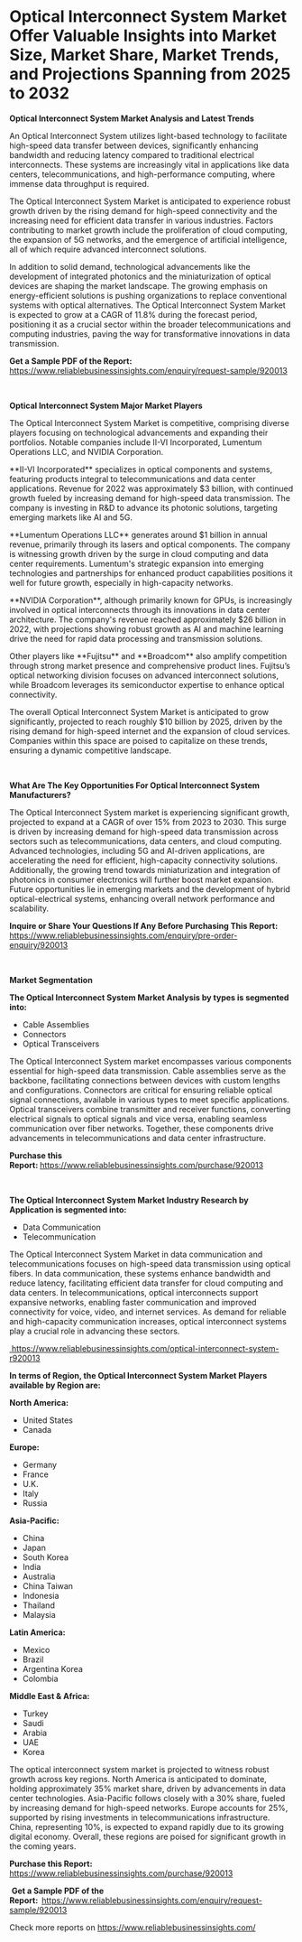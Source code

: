<p><h1>Optical Interconnect System Market Offer Valuable Insights into Market Size, Market Share, Market Trends, and Projections Spanning from 2025 to 2032</h1></p><p><strong>Optical Interconnect System Market Analysis and Latest Trends</strong></p>
<p><p>An Optical Interconnect System utilizes light-based technology to facilitate high-speed data transfer between devices, significantly enhancing bandwidth and reducing latency compared to traditional electrical interconnects. These systems are increasingly vital in applications like data centers, telecommunications, and high-performance computing, where immense data throughput is required.</p><p>The Optical Interconnect System Market is anticipated to experience robust growth driven by the rising demand for high-speed connectivity and the increasing need for efficient data transfer in various industries. Factors contributing to market growth include the proliferation of cloud computing, the expansion of 5G networks, and the emergence of artificial intelligence, all of which require advanced interconnect solutions.</p><p>In addition to solid demand, technological advancements like the development of integrated photonics and the miniaturization of optical devices are shaping the market landscape. The growing emphasis on energy-efficient solutions is pushing organizations to replace conventional systems with optical alternatives. The Optical Interconnect System Market is expected to grow at a CAGR of 11.8% during the forecast period, positioning it as a crucial sector within the broader telecommunications and computing industries, paving the way for transformative innovations in data transmission.</p></p>
<p><strong>Get a Sample PDF of the Report:&nbsp;</strong> <a href="https://www.reliablebusinessinsights.com/enquiry/request-sample/920013?utm_campaign=2734&utm_medium=2&utm_source=Github&utm_content=ia&utm_term=06032025&utm_id=optical-interconnect-system">https://www.reliablebusinessinsights.com/enquiry/request-sample/920013</a></p>
<p>&nbsp;</p>
<p><strong>Optical Interconnect System Major Market Players</strong></p>
<p><p>The Optical Interconnect System Market is competitive, comprising diverse players focusing on technological advancements and expanding their portfolios. Notable companies include II-VI Incorporated, Lumentum Operations LLC, and NVIDIA Corporation.</p><p>**II-VI Incorporated** specializes in optical components and systems, featuring products integral to telecommunications and data center applications. Revenue for 2022 was approximately $3 billion, with continued growth fueled by increasing demand for high-speed data transmission. The company is investing in R&D to advance its photonic solutions, targeting emerging markets like AI and 5G.</p><p>**Lumentum Operations LLC** generates around $1 billion in annual revenue, primarily through its lasers and optical components. The company is witnessing growth driven by the surge in cloud computing and data center requirements. Lumentum's strategic expansion into emerging technologies and partnerships for enhanced product capabilities positions it well for future growth, especially in high-capacity networks.</p><p>**NVIDIA Corporation**, although primarily known for GPUs, is increasingly involved in optical interconnects through its innovations in data center architecture. The company's revenue reached approximately $26 billion in 2022, with projections showing robust growth as AI and machine learning drive the need for rapid data processing and transmission solutions.</p><p>Other players like **Fujitsu** and **Broadcom** also amplify competition through strong market presence and comprehensive product lines. Fujitsu’s optical networking division focuses on advanced interconnect solutions, while Broadcom leverages its semiconductor expertise to enhance optical connectivity.</p><p>The overall Optical Interconnect System Market is anticipated to grow significantly, projected to reach roughly $10 billion by 2025, driven by the rising demand for high-speed internet and the expansion of cloud services. Companies within this space are poised to capitalize on these trends, ensuring a dynamic competitive landscape.</p></p>
<p>&nbsp;</p>
<p><strong>What Are The Key Opportunities For Optical Interconnect System Manufacturers?</strong></p>
<p><p>The Optical Interconnect System market is experiencing significant growth, projected to expand at a CAGR of over 15% from 2023 to 2030. This surge is driven by increasing demand for high-speed data transmission across sectors such as telecommunications, data centers, and cloud computing. Advanced technologies, including 5G and AI-driven applications, are accelerating the need for efficient, high-capacity connectivity solutions. Additionally, the growing trend towards miniaturization and integration of photonics in consumer electronics will further boost market expansion. Future opportunities lie in emerging markets and the development of hybrid optical-electrical systems, enhancing overall network performance and scalability.</p></p>
<p><strong>Inquire or Share Your Questions If Any Before Purchasing This Report:</strong> <a href="https://www.reliablebusinessinsights.com/enquiry/pre-order-enquiry/920013?utm_campaign=2734&utm_medium=2&utm_source=Github&utm_content=ia&utm_term=06032025&utm_id=optical-interconnect-system">https://www.reliablebusinessinsights.com/enquiry/pre-order-enquiry/920013</a></p>
<p>&nbsp;</p>
<p><strong>Market Segmentation</strong></p>
<p><strong>The Optical Interconnect System Market Analysis by types is segmented into:</strong></p>
<p><ul><li>Cable Assemblies</li><li>Connectors</li><li>Optical Transceivers</li></ul></p>
<p><p>The Optical Interconnect System market encompasses various components essential for high-speed data transmission. Cable assemblies serve as the backbone, facilitating connections between devices with custom lengths and configurations. Connectors are critical for ensuring reliable optical signal connections, available in various types to meet specific applications. Optical transceivers combine transmitter and receiver functions, converting electrical signals to optical signals and vice versa, enabling seamless communication over fiber networks. Together, these components drive advancements in telecommunications and data center infrastructure.</p></p>
<p><strong>Purchase this Report:&nbsp;</strong><a href="https://www.reliablebusinessinsights.com/purchase/920013?utm_campaign=2734&utm_medium=2&utm_source=Github&utm_content=ia&utm_term=06032025&utm_id=optical-interconnect-system">https://www.reliablebusinessinsights.com/purchase/920013</a></p>
<p>&nbsp;</p>
<p><strong>The Optical Interconnect System Market Industry Research by Application is segmented into:</strong></p>
<p><ul><li>Data Communication</li><li>Telecommunication</li></ul></p>
<p><p>The Optical Interconnect System Market in data communication and telecommunications focuses on high-speed data transmission using optical fibers. In data communication, these systems enhance bandwidth and reduce latency, facilitating efficient data transfer for cloud computing and data centers. In telecommunications, optical interconnects support expansive networks, enabling faster communication and improved connectivity for voice, video, and internet services. As demand for reliable and high-capacity communication increases, optical interconnect systems play a crucial role in advancing these sectors.</p></p>
<p><a href="https://www.reliablebusinessinsights.com/optical-interconnect-system-r920013?utm_campaign=2734&utm_medium=2&utm_source=Github&utm_content=ia&utm_term=06032025&utm_id=optical-interconnect-system">&nbsp;https://www.reliablebusinessinsights.com/optical-interconnect-system-r920013</a></p>
<p><strong>In terms of Region, the Optical Interconnect System Market Players available by Region are:</strong></p>
<p>
    <p> <strong> North America: </strong>
        <ul>
            <li>United States</li>
            <li>Canada</li>
        </ul>
        </p> 
    <p> <strong> Europe: </strong>
        <ul>
            <li>Germany</li>
            <li>France</li>
            <li>U.K.</li>
            <li>Italy</li>
            <li>Russia</li>
        </ul>
        </p> 
    <p> <strong> Asia-Pacific: </strong>
        <ul>
            <li>China</li>
            <li>Japan</li>
            <li>South Korea</li>
            <li>India</li>
            <li>Australia</li>
            <li>China Taiwan</li>
            <li>Indonesia</li>
            <li>Thailand</li>
            <li>Malaysia</li>
        </ul>
        </p> 
    <p> <strong> Latin America: </strong>
        <ul>
            <li>Mexico</li>
            <li>Brazil</li>
            <li>Argentina Korea</li>
            <li>Colombia</li>
        </ul>
        </p> 
    <p> <strong> Middle East & Africa: </strong>
        <ul>
            <li>Turkey</li>
            <li>Saudi</li>
            <li>Arabia</li>
            <li>UAE</li>
            <li>Korea</li>
        </ul>
    </p>
    </p>
<p><p>The optical interconnect system market is projected to witness robust growth across key regions. North America is anticipated to dominate, holding approximately 35% market share, driven by advancements in data center technologies. Asia-Pacific follows closely with a 30% share, fueled by increasing demand for high-speed networks. Europe accounts for 25%, supported by rising investments in telecommunications infrastructure. China, representing 10%, is expected to expand rapidly due to its growing digital economy. Overall, these regions are poised for significant growth in the coming years.</p></p>
<p><strong>Purchase this Report: </strong><a href="https://www.reliablebusinessinsights.com/purchase/920013?utm_campaign=2734&utm_medium=2&utm_source=Github&utm_content=ia&utm_term=06032025&utm_id=optical-interconnect-system">https://www.reliablebusinessinsights.com/purchase/920013</a></p>
<p>&nbsp;<strong>Get a Sample PDF of the Report:&nbsp;&nbsp;</strong><a href="https://www.reliablebusinessinsights.com/enquiry/request-sample/920013?utm_campaign=2734&utm_medium=2&utm_source=Github&utm_content=ia&utm_term=06032025&utm_id=optical-interconnect-system">https://www.reliablebusinessinsights.com/enquiry/request-sample/920013</a></p>
<p><strong></strong></p>
<p>Check more reports on <a href="https://www.reliablebusinessinsights.com/?utm_campaign=2734&utm_medium=2&utm_source=Github&utm_content=ia&utm_term=06032025&utm_id=optical-interconnect-system">https://www.reliablebusinessinsights.com/</a></p>